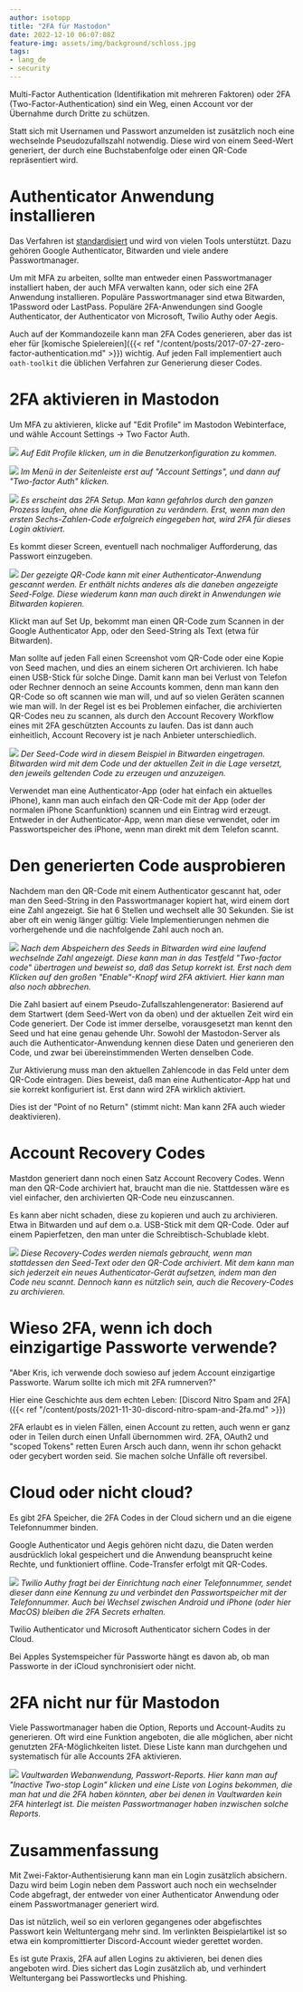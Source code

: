 ```yaml
---
author: isotopp
title: "2FA für Mastodon"
date: 2022-12-10 06:07:08Z
feature-img: assets/img/background/schloss.jpg
tags:
- lang_de
- security
---
```


Multi-Factor Authentication (Identifikation mit mehreren Faktoren) oder 2FA (Two-Factor-Authentication) sind ein Weg, einen Account vor der Übernahme durch Dritte zu schützen.

Statt sich mit Usernamen und Passwort anzumelden ist zusätzlich noch eine wechselnde Pseudozufallszahl notwendig.
Diese wird von einem Seed-Wert generiert, der durch eine Buchstabenfolge oder einen QR-Code repräsentiert wird.

# Authenticator Anwendung installieren

Das Verfahren ist [standardisiert](https://www.rfc-editor.org/rfc/rfc6238) und wird von vielen Tools unterstützt.
Dazu gehören Google Authenticator, Bitwarden und viele andere Passwortmanager.

Um mit MFA zu arbeiten, sollte man entweder einen Passwortmanager installiert haben, der auch MFA verwalten kann, oder sich eine 2FA Anwendung installieren.
Populäre Passwortmanager sind etwa Bitwarden, 1Password oder LastPass.
Populäre 2FA-Anwendungen sind Google Authenticator, der Authenticator von Microsoft, Twilio Authy oder Aegis.

Auch auf der Kommandozeile kann man 2FA Codes generieren, aber das ist eher für 
[komische Spielereien]({{< ref "/content/posts/2017-07-27-zero-factor-authentication.md" >}})
wichtig.
Auf jeden Fall implementiert auch `oath-toolkit` die üblichen Verfahren zur Generierung dieser Codes. 

# 2FA aktivieren in Mastodon

Um MFA zu aktivieren, klicke auf "Edit Profile" im Mastodon Webinterface, und wähle Account Settings -> Two Factor Auth.

![](/uploads/2022/12/2fa-01.png)
*Auf Edit Profile klicken, um in die Benutzerkonfiguration zu kommen.*

![](/uploads/2022/12/2fa-02.png)
*Im Menü in der Seitenleiste erst auf "Account Settings", und dann auf "Two-factor Auth" klicken.*

![](/uploads/2022/12/2fa-03.png)
*Es erscheint das 2FA Setup. Man kann gefahrlos durch den ganzen Prozess laufen, ohne die Konfiguration zu verändern. 
Erst, wenn man den ersten Sechs-Zahlen-Code erfolgreich eingegeben hat, wird 2FA für dieses Login aktiviert.*

Es kommt dieser Screen, eventuell nach nochmaliger Aufforderung, das Passwort einzugeben.

![](/uploads/2022/12/2fa-04.png)
*Der gezeigte QR-Code kann mit einer Authenticator-Anwendung gescannt werden.
Er enthält nichts anderes als die daneben angezeigte Seed-Folge.
Diese wiederum kann man auch direkt in Anwendungen wie Bitwarden kopieren.*

Klickt man auf Set Up, bekommt man einen QR-Code zum Scannen in der Google Authenticator App, oder den Seed-String als Text (etwa für Bitwarden).

Man sollte auf jeden Fall einen Screenshot vom QR-Code oder eine Kopie von Seed machen, und dies an einem sicheren Ort archivieren.
Ich habe einen USB-Stick für solche Dinge.
Damit kann man bei Verlust von Telefon oder Rechner dennoch an seine Accounts kommen, denn man kann den QR-Code so oft scannen wie man will, und auf so vielen Geräten scannen wie man will.
In der Regel ist es bei Problemen einfacher, die archivierten QR-Codes neu zu scannen, als durch den Account Recovery Workflow eines mit 2FA geschützten Accounts zu laufen.
Das ist dann auch einheitlich, Account Recovery ist je nach Anbieter unterschiedlich.

![](/uploads/2022/12/2fa-05.png)
*Der Seed-Code wird in diesem Beispiel in Bitwarden eingetragen.
Bitwarden wird mit dem Code und der aktuellen Zeit in die Lage versetzt, den jeweils geltenden Code zu erzeugen und anzuzeigen.*

Verwendet man eine Authenticator-App (oder hat einfach ein aktuelles iPhone), kann man auch einfach den QR-Code mit der App (oder der normalen iPhone Scanfunktion) scannen und ein Eintrag wird erzeugt.
Entweder in der Authenticator-App, wenn man diese verwendet, oder im Passwortspeicher des iPhone, wenn man direkt mit dem Telefon scannt.

# Den generierten Code ausprobieren

Nachdem man den QR-Code mit einem Authenticator gescannt hat, oder man den Seed-String in den Passwortmanager kopiert hat, wird einem dort eine Zahl angezeigt.
Sie hat 6 Stellen und wechselt alle 30 Sekunden.
Sie ist aber oft ein wenig länger gültig: Viele Implementierungen nehmen die vorhergehende und die nachfolgende Zahl auch noch an.

![](/uploads/2022/12/2fa-06.png)
*Nach dem Abspeichern des Seeds in Bitwarden wird eine laufend wechselnde Zahl angezeigt.
Diese kann man in das Testfeld "Two-factor code" übertragen und beweist so, daß das Setup korrekt ist.
Erst nach dem Klicken auf den großen "Enable"-Knopf wird 2FA aktiviert. Hier kann man also noch abbrechen.* 

Die Zahl basiert auf einem Pseudo-Zufallszahlengenerator:
Basierend auf dem Startwert (dem Seed-Wert von da oben) und der aktuellen Zeit wird ein Code generiert.
Der Code ist immer derselbe, vorausgesetzt man kennt den Seed und hat eine genau gehende Uhr.
Sowohl der Mastodon-Server als auch die Authenticator-Anwendung kennen diese Daten und generieren den Code, und zwar bei übereinstimmenden Werten denselben Code.

Zur Aktivierung muss man den aktuellen Zahlencode in das Feld unter dem QR-Code eintragen.
Dies beweist, daß man eine Authenticator-App hat und sie korrekt konfiguriert ist.
Erst dann wird 2FA wirklich aktiviert.

Dies ist der "Point of no Return" (stimmt nicht: Man kann 2FA auch wieder deaktivieren).

# Account Recovery Codes

Mastdon generiert dann noch einen Satz Account Recovery Codes.
Wenn man den QR-Code archiviert hat, braucht man die nie.
Stattdessen wäre es viel einfacher, den archivierten QR-Code neu einzuscannen.

Es kann aber nicht schaden, diese zu kopieren und auch zu archivieren.
Etwa in Bitwarden und auf dem o.a. USB-Stick mit dem QR-Code.
Oder auf einem Papierfetzen, den man unter die Schreibtisch-Schublade klebt.

![](/uploads/2022/12/2fa-07.png)
*Diese Recovery-Codes werden niemals gebraucht, wenn man stattdessen den Seed-Text oder den QR-Code archiviert.
Mit dem kann man sich jederzeit ein neues Authenticator-Gerät aufsetzen, indem man den Code neu scannt.
Dennoch kann es nützlich sein, auch die Recovery-Codes zu archivieren.*

# Wieso 2FA, wenn ich doch einzigartige Passworte verwende?

"Aber Kris, ich verwende doch sowieso auf jedem Account einzigartige Passworte.
Warum sollte ich mich mit 2FA rumnerven?"

Hier eine Geschichte aus dem echten Leben:
[Discord Nitro Spam and 2FA]({{< ref "/content/posts/2021-11-30-discord-nitro-spam-and-2fa.md" >}})

2FA erlaubt es in vielen Fällen, einen Account zu retten, auch wenn er ganz oder in Teilen durch einen Unfall übernommen wird.
2FA, OAuth2 und "scoped Tokens" retten Euren Arsch auch dann, wenn ihr schon gehackt oder gecybert worden seid.
Sie machen solche Unfälle oft reversibel.

# Cloud oder nicht cloud?

Es gibt 2FA Speicher, die 2FA Codes in der Cloud sichern und an die eigene Telefonnummer binden.

Google Authenticator und Aegis gehören nicht dazu, die Daten werden ausdrücklich lokal gespeichert und die Anwendung beansprucht keine Rechte, und funktioniert offline.
Code-Transfer erfolgt mit QR-Codes.

![](/uploads/2022/12/2fa-08.png)
*Twilio Authy fragt bei der Einrichtung nach einer Telefonnummer, sendet dieser dann eine Kennung zu und verbindet den Passwortspeicher mit der Telefonnummer.
Auch bei Wechsel zwischen Android und iPhone (oder hier MacOS) bleiben die 2FA Secrets erhalten.*

Twilio Authenticator und Microsoft Authenticator sichern Codes in der Cloud.

Bei Apples Systemspeicher für Passworte hängt es davon ab, ob man Passworte in der iCloud synchronisiert oder nicht.

# 2FA nicht nur für Mastodon

Viele Passwortmanager haben die Option, Reports und Account-Audits zu generieren.
Oft wird eine Funktion angeboten, die alle möglichen, aber nicht genutzten 2FA-Möglichkeiten listet.
Diese Liste kann man durchgehen und systematisch für alle Accounts 2FA aktivieren.

![](/uploads/2022/12/2fa-09.png)
*Vaultwarden Webanwendung, Passwort-Reports.
Hier kann man auf "Inactive Two-stop Login" klicken und eine Liste von Logins bekommen, die man hat und die 2FA haben könnten, aber bei denen in Vaultwarden kein 2FA hinterlegt ist.
Die meisten Passwortmanager haben inzwischen solche Reports.*

# Zusammenfassung

Mit Zwei-Faktor-Authentisierung kann man ein Login zusätzlich absichern.
Dazu wird beim Login neben dem Passwort auch noch ein wechselnder Code abgefragt, der entweder von einer Authenticator Anwendung oder einem Passwortmanager generiert wird.

Das ist nützlich, weil so ein verloren gegangenes oder abgefischtes Passwort kein Weltuntergang mehr sind.
Im verlinkten Beispielartikel ist so etwa ein kompromittierter Discord-Account wieder gerettet worden.

Es ist gute Praxis, 2FA auf allen Logins zu aktivieren, bei denen dies angeboten wird.
Dies sichert das Login zusätzlich ab, und verhindert Weltuntergang bei Passwortlecks und Phishing.
